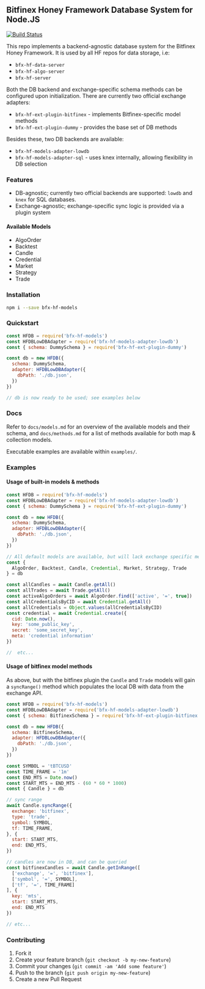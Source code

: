 ## Bitfinex Honey Framework Database System for Node.JS

[![Build Status](https://travis-ci.org/bitfinexcom/bfx-hf-models.svg?branch=master)](https://travis-ci.org/bitfinexcom/bfx-hf-models)

This repo implements a backend-agnostic database system for the Bitfinex Honey Framework. It is used by all HF repos for data storage, i.e:

* `bfx-hf-data-server`
* `bfx-hf-algo-server`
* `bfx-hf-server`

Both the DB backend and exchange-specific schema methods can be configured upon initialization. There are currently two official exchange adapters:

* `bfx-hf-ext-plugin-bitfinex` - implements Bitfinex-specific model methods
* `bfx-hf-ext-plugin-dummy` - provides the base set of DB methods

Besides these, two DB backends are available:

* `bfx-hf-models-adapter-lowdb`
* `bfx-hf-models-adapter-sql` - uses knex internally, allowing flexibility in DB selection

### Features

* DB-agnostic; currently two official backends are supported: `lowdb` and `knex` for SQL databases.
* Exchange-agnostic; exchange-specific sync logic is provided via a plugin system

#### Available Models
* AlgoOrder
* Backtest
* Candle
* Credential
* Market
* Strategy
* Trade

### Installation

```bash
npm i --save bfx-hf-models
```

### Quickstart

```js
const HFDB = require('bfx-hf-models')
const HFDBLowDBAdapter = require('bfx-hf-models-adapter-lowdb')
const { schema: DummySchema } = require('bfx-hf-ext-plugin-dummy')

const db = new HFDB({
  schema: DummySchema,
  adapter: HFDBLowDBAdapter({
    dbPath: './db.json',
  })
})

// db is now ready to be used; see examples below
```

### Docs

Refer to `docs/models.md` for an overview of the available models and their schema, and `docs/methods.md` for a list of methods available for both map & collection models.

Executable examples are available within `examples/`.

### Examples
#### Usage of built-in models & methods
```js
const HFDB = require('bfx-hf-models')
const HFDBLowDBAdapter = require('bfx-hf-models-adapter-lowdb')
const { schema: DummySchema } = require('bfx-hf-ext-plugin-dummy')

const db = new HFDB({
  schema: DummySchema,
  adapter: HFDBLowDBAdapter({
    dbPath: './db.json',
  })
})

// All default models are available, but will lack exchange specific methods (i.e Candle.sync_range())
const {
  AlgoOrder, Backtest, Candle, Credential, Market, Strategy, Trade
} = db

const allCandles = await Candle.getAll()
const allTrades = await Trade.getAll()
const activeAlgoOrders = await AlgoOrder.find(['active', '=', true])
const allCredentialsByCID = await Credential.getAll()
const allCredentials = Object.values(allCredentialsByCID)
const credential = await Credential.create({
  cid: Date.now(),
  key: 'some_public_key',
  secret: 'some_secret_key',
  meta: 'credential information'
})

//  etc...
```

#### Usage of bitfinex model methods
As above, but with the bitfinex plugin the `Candle` and `Trade` models will gain a `syncRange()` method which populates the local DB with data from the exchange API.

```js
const HFDB = require('bfx-hf-models')
const HFDBLowDBAdapter = require('bfx-hf-models-adapter-lowdb')
const { schema: BitfinexSchema } = require('bfx-hf-ext-plugin-bitfinex')

const db = new HFDB({
  schema: BitfinexSchema,
  adapter: HFDBLowDBAdapter({
    dbPath: './db.json',
  })
})

const SYMBOL = 'tBTCUSD'
const TIME_FRAME = '1m'
const END_MTS = Date.now()
const START_MTS = END_MTS - (60 * 60 * 1000)
const { Candle } = db

// sync range
await Candle.syncRange({
  exchange: 'bitfinex',
  type: 'trade',
  symbol: SYMBOL,
  tf: TIME_FRAME,
}, {
  start: START_MTS,
  end: END_MTS,
})

// candles are now in DB, and can be queried
const bitfinexCandles = await Candle.getInRange([
  ['exchange', '=', 'bitfinex'],
  ['symbol', '=', SYMBOL],
  ['tf', '=', TIME_FRAME]
], {
  key: 'mts',
  start: START_MTS,
  end: END_MTS
})

// etc...
```

### Contributing

1. Fork it
2. Create your feature branch (`git checkout -b my-new-feature`)
3. Commit your changes (`git commit -am 'Add some feature'`)
4. Push to the branch (`git push origin my-new-feature`)
5. Create a new Pull Request